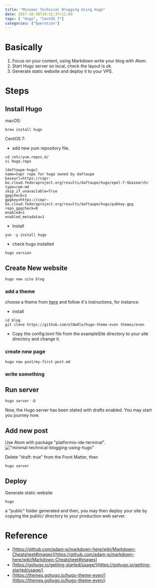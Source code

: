 ```yaml
---
title: "Minimal Technical Blogging Using Hugo"
date: 2017-10-30T19:52:37+11:00
tags: [ "Hugo", "CentOS 7"]
categories: ["Operation"]
---
```

# Basically
1. Focus on your content, using Markdown write your blog with Atom.
2. Start Hugo server on local, check the layout is ok.
3. Generate static website and deploy it to your VPS.

# Steps
## Install Hugo

  macOS:

  ```shell
  brew install hugo
  ```

  CentOS 7:

  + add new yum repository file.

  ```shell
  cd /etc/yum.repos.d/
  vi Hugo.repo
  ```

  ```configuration
  [daftaupe-hugo]
  name=Copr repo for hugo owned by daftaupe
  baseurl=https://copr-be.cloud.fedoraproject.org/results/daftaupe/hugo/epel-7-$basearch/
  type=rpm-md
  skip_if_unavailable=True
  gpgcheck=1
  gpgkey=https://copr-be.cloud.fedoraproject.org/results/daftaupe/hugo/pubkey.gpg
  repo_gpgcheck=0
  enabled=1
  enabled_metadata=1
  ```

  + Install

  ```shell
  yun -y install hugo
  ```

  + check hugo installed

  ```shell
  hugo version
  ```

## Create New website

```shell
hugo new site blog
```
### add a theme
choose a theme from [here](https://themes.gohugo.io) and follow it's instructions, for instance:

+ install

```shell
cd blog
git clone https://github.com/olOwOlo/hugo-theme-even themes/even
```
+ Copy the config.toml file from the exampleSite directory to your site directory and change it.

### create new page
```shell
hugo new post/my-first-post.md
```
### write something

## Run server
```shell
hugo server -D
```
Now, the Hugo server has been stated with drafts enabled. You may start you journey now.

## Add new post
Use Atom with package "platformio-ide-terminal".
!["minimal-technical-blogging-using-hugo"](/post/images/minimal-technical-blogging-using-hugo-1.png)

Delete "draft: true" from the Front Matter, then
```shell
hugo server
```

## Deploy
Generate static website
```shell
hugo
```
a "public" folder generated and then, you may then deploy your site by copying the public/ directory to your production web server.


# Reference
+ [https://github.com/adam-p/markdown-here/wiki/Markdown-Cheatsheet#images](https://github.com/adam-p/markdown-here/wiki/Markdown-Cheatsheet#images)
+ [https://gohugo.io/getting-started/usage/](https://gohugo.io/getting-started/usage/)
+ [https://themes.gohugo.io/hugo-theme-even/](https://themes.gohugo.io/hugo-theme-even/)
